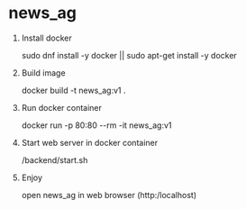 # news_ag

1. Install docker

    sudo dnf install -y docker || sudo apt-get install -y docker

2. Build image

    docker build -t news_ag:v1 .

3. Run docker container

    docker run -p 80:80 --rm -it news_ag:v1

4. Start web server in docker container

    /backend/start.sh

5. Enjoy

    open news_ag in web browser (http:/localhost)